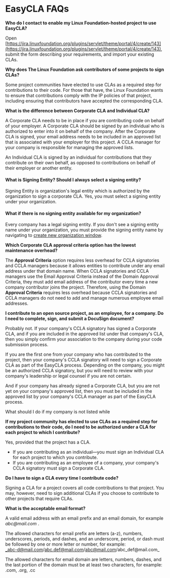 # EasyCLA FAQs

**Who do I contact to enable my Linux Foundation-hosted project to use EasyCLA?**

Open [https://jira.linuxfoundation.org/plugins/servlet/theme/portal/4/create/143](https://jira.linuxfoundation.org/plugins/servlet/theme/portal/4/create/143), submit the form describing your requirements, and import your existing CLAs.

**Why does The Linux Foundation ask contributors of some projects to sign CLAs?**

Some project communities have elected to use CLAs as a required step for contributions to their code. For those that have, the Linux Foundation wants to ensure that contributions comply with the IP policies of that project, including ensuring that contributors have accepted the corresponding CLA.

**What is the difference between Corporate CLA and Individual CLA?**

A Corporate CLA needs to be in place if you are contributing code on behalf of your employer. A Corporate CLA should be signed by an individual who is authorized to enter into it on behalf of the company. After the Corporate CLA is signed, your email address needs to be included in an approved list that is associated with your employer for this project. A CCLA manager for your company is responsible for managing the approved lists.

An Individual CLA is signed by an individual for contributions that they contribute on their own behalf, as opposed to contributions on behalf of their employer or another entity.

#### What is Signing Entity? Should I always select a signing entity?

Signing Entity is organization's legal entity which is authorized by the organization to sign a corporate CLA. Yes, you must select a signing entity under your organization.

#### What if there is no signing entity available for my organization?

Every company has a legal signing entity. If you don't see a signing entity name under your organization, you must provide the signing entity name by navigating to [create new organization window](../contributors/corporate-contributor.md#if-the-select-company-dialog-appears-1).

**Which Corporate CLA approval criteria option has the lowest maintenance overhead?**

The **Approval Criteria** option requires less overhead for CCLA signatories and CCLA managers because it allows entities to contribute under any email address under that domain name. When CCLA signatories and CCLA managers use the Email Approval Criteria instead of the Domain Approval Criteria, they must  add email address of the contributor every time a new company contributor joins the project. Therefore, using the Domain **Approval Criteria** requires less overhead because CCLA signatories and CCLA managers do not need to add and manage numerous employee email addresses.

**I contribute to an open source project, as an employee, for a company. Do I need to complete, sign, and submit a DocuSign document?**

Probably not. If your company's CCLA signatory has signed a Corporate CLA, and if you are included in the approved list under that company's CLA, then you simply confirm your association to the company during your code submission process.

If you are the first one from your company who has contributed to the project, then your company's CCLA signatory will need to sign a Corporate CLA as part of the EasyCLA process. Depending on the company, you might be an authorized CCLA signatory, but you will need to review with your company's leadership or legal counsel if you are not certain.

And if your company has already signed a Corporate CLA, but you are not yet on your company's approved list, then you must be included in the approved list by your company's CCLA manager as part of the EasyCLA process.

What should I do if my company is not listed while 

**If my project community has elected to use CLAs as a required step for contributions to their code, do I need to be authorized under a CLA for each project to which I contribute?**

Yes, provided that the project has a CLA.

* If you are contributing as an individual—you must sign an Individual CLA for each project to which you contribute.
* If you are contributing as an employee of a company, your company's CCLA signatory must sign a Corporate CLA.

**Do I have to sign a CLA every time I contribute code?**

Signing a CLA for a project covers all code contributions to that project. You may, however, need to sign additional CLAs if you choose to contribute to other projects that require CLAs.

**What is the acceptable email format?**

A valid email address with an email prefix and an email domain, for example _abc@mail.com_ . 

The allowed characters for email prefix are letters \(a-z\), numbers, underscores, periods, and dashes, and an underscore, period, or dash must be followed by one or more letter or number, for example:  
_abc-d@mail.com/abc.def@mail.com/abc@mail.com/abc\_def@mail.com_

The allowed characters for email domain are letters, numbers, dashes, and the last portion of the domain must be at least two characters, for example: .com, .org, .cc

